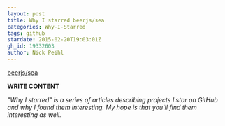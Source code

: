```yaml
---
layout: post
title: Why I starred beerjs/sea
categories: Why-I-Starred
tags: github
stardate: 2015-02-20T19:03:01Z
gh_id: 19332603
author: Nick Peihl
---
```


[beerjs/sea](star.repo.html_url)

**WRITE CONTENT**

*"Why I starred" is a series of articles describing projects I star on GitHub and why I found them interesting. My hope is that you'll find them interesting as well.*


